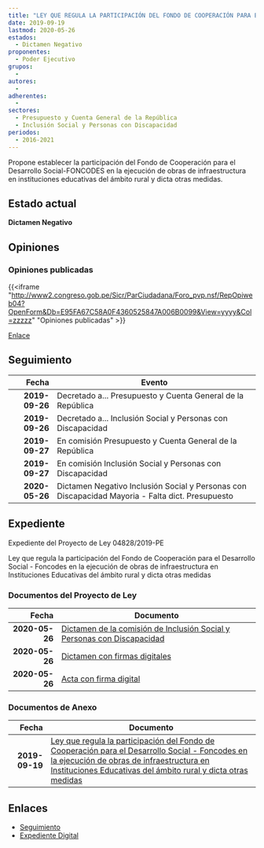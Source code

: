 ```yaml
---
title: "LEY QUE REGULA LA PARTICIPACIÓN DEL FONDO DE COOPERACIÓN PARA EL DESARROLLO SOCIAL.FONCODES EN LA EJECUCIÓN DE OBRAS DE INFRAESTRUCTURA SOCIAL-FONCODES EN LA EJECUCIÓN DE OBRAS DE INFRAESTRUCTURA EN INSTITUCIONES EDUCATIVAS DEL ÁMBITO RURAL Y DICTA OTRAS MEDIDAS"
date: 2019-09-19
lastmod: 2020-05-26
estados: 
  - Dictamen Negativo
proponentes: 
  - Poder Ejecutivo
grupos: 
  - 
autores: 
  - 
adherentes: 
  - 
sectores: 
  - Presupuesto y Cuenta General de la República
  - Inclusión Social y Personas con Discapacidad
periodos: 
  - 2016-2021
---
```


Propone establecer la participación del Fondo de Cooperación para el Desarrollo Social-FONCODES en la ejecución de obras de infraestructura en instituciones educativas del ámbito rural y dicta otras medidas.


## Estado actual

**Dictamen Negativo**

## Opiniones

### Opiniones publicadas

{{<iframe "http://www2.congreso.gob.pe/Sicr/ParCiudadana/Foro_pvp.nsf/RepOpiweb04?OpenForm&Db=E95FA67C58A0F4360525847A006B0099&View=yyyy&Col=zzzzz" "Opiniones publicadas" >}}

[Enlace](http://www2.congreso.gob.pe/Sicr/ParCiudadana/Foro_pvp.nsf/RepOpiweb04?OpenForm&Db=E95FA67C58A0F4360525847A006B0099&View=yyyy&Col=zzzzz)

## Seguimiento

| Fecha | Evento |
|------:|--------|
| **2019-09-26** | Decretado a... Presupuesto y Cuenta General de la República|
| **2019-09-26** | Decretado a... Inclusión Social y Personas con Discapacidad|
| **2019-09-27** | En comisión Presupuesto y Cuenta General de la República|
| **2019-09-27** | En comisión Inclusión Social y Personas con Discapacidad|
| **2020-05-26** | Dictamen Negativo Inclusión Social y Personas con Discapacidad Mayoria - Falta dict. Presupuesto|


## Expediente

Expediente del Proyecto de Ley 04828/2019-PE

Ley que regula la participación del Fondo de Cooperación para el Desarrollo Social - Foncodes en la ejecución de obras de infraestructura en Instituciones Educativas del ámbito rural y dicta otras medidas


### Documentos del Proyecto de Ley

| Fecha | Documento |
|------:|--------|
| **2020-05-26** | [Dictamen de la comisión de Inclusión Social y Personas con Discapacidad](http://www.leyes.congreso.gob.pe/Documentos/2016_2021/Dictamenes/Proyectos_de_Ley/04828DC13MAY20200526.pdf) |
| **2020-05-26** | [Dictamen con firmas digitales](http://www.leyes.congreso.gob.pe/Documentos/2016_2021/Dictamenes/Proyectos_de_Ley/04828DC13MAY.pdf) |
| **2020-05-26** | [Acta con firma digital](http://www.leyes.congreso.gob.pe/Documentos/2016_2021/Actas/Comisiones_Ordinarias/ACTA-CISPD-04828.pdf) |

### Documentos de Anexo

| Fecha | Documento |
|------:|--------|
| **2019-09-19** | [Ley que regula la participación del Fondo de Cooperación para el Desarrollo Social - Foncodes en la ejecución de obras de infraestructura en Instituciones Educativas del ámbito rural y dicta otras medidas](http://www.leyes.congreso.gob.pe/Documentos/2016_2021/Proyectos_de_Ley_y_de_Resoluciones_Legislativas/PL04828_20190919.pdf) |

## Enlaces 

- [Seguimiento](http://www2.congreso.gob.pe/Sicr/TraDocEstProc/CLProLey2016.nsf/f7fff46988ca05b1052578e100829cc7/31bf54e0a7f2c4060525847a00664dcd?OpenDocument)
- [Expediente Digital](http://www2.congreso.gob.pe/Sicr/TraDocEstProc/CLProLey2016.nsf/f7fff46988ca05b1052578e100829cc7/31bf54e0a7f2c4060525847a00664dcd?OpenDocument&Click=05257FB7005EB655.eb71d0cf91d8294e05256cdf006b5706/$Body/0.1C6C)
